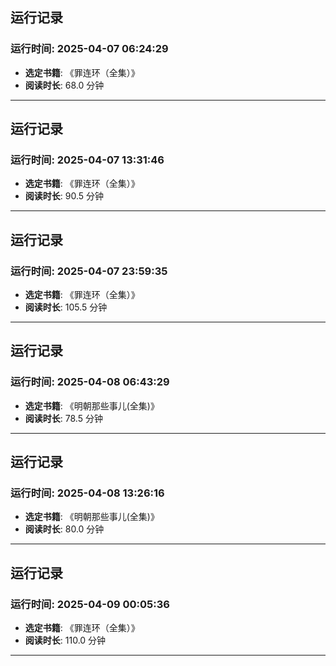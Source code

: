 ## 运行记录
### 运行时间: 2025-04-07 06:24:29
- **选定书籍**: 《罪连环（全集）》
- **阅读时长**: 68.0 分钟
------------------------------
## 运行记录
### 运行时间: 2025-04-07 13:31:46
- **选定书籍**: 《罪连环（全集）》
- **阅读时长**: 90.5 分钟
------------------------------
## 运行记录
### 运行时间: 2025-04-07 23:59:35
- **选定书籍**: 《罪连环（全集）》
- **阅读时长**: 105.5 分钟
------------------------------
## 运行记录
### 运行时间: 2025-04-08 06:43:29
- **选定书籍**: 《明朝那些事儿(全集)》
- **阅读时长**: 78.5 分钟
------------------------------
## 运行记录
### 运行时间: 2025-04-08 13:26:16
- **选定书籍**: 《明朝那些事儿(全集)》
- **阅读时长**: 80.0 分钟
------------------------------
## 运行记录
### 运行时间: 2025-04-09 00:05:36
- **选定书籍**: 《罪连环（全集）》
- **阅读时长**: 110.0 分钟
------------------------------
